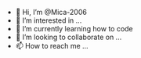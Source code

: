 - 👋 Hi, I’m @Mica-2006
- 👀 I’m interested in ...
- 🌱 I’m currently learning how to code
- 💞️ I’m looking to collaborate on ...
- 📫 How to reach me ...

<!---
Mica-2006/Mica-2006 is a ✨ special ✨ repository because its `README.md` (this file) appears on your GitHub profile.
You can click the Preview link to take a look at your changes.
--->
